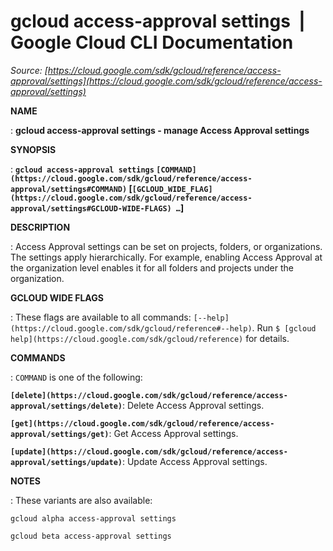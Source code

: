 # gcloud access-approval settings  |  Google Cloud CLI Documentation

*Source: [https://cloud.google.com/sdk/gcloud/reference/access-approval/settings](https://cloud.google.com/sdk/gcloud/reference/access-approval/settings)*

**NAME**

: **gcloud access-approval settings - manage Access Approval settings**

**SYNOPSIS**

: **`gcloud access-approval settings` `[COMMAND](https://cloud.google.com/sdk/gcloud/reference/access-approval/settings#COMMAND)` [`[GCLOUD_WIDE_FLAG](https://cloud.google.com/sdk/gcloud/reference/access-approval/settings#GCLOUD-WIDE-FLAGS) …`]**

**DESCRIPTION**

: Access Approval settings can be set on projects, folders, or organizations. The
settings apply hierarchically. For example, enabling Access Approval at the
organization level enables it for all folders and projects under the
organization.

**GCLOUD WIDE FLAGS**

: These flags are available to all commands: `[--help](https://cloud.google.com/sdk/gcloud/reference#--help)`.
Run `$ [gcloud help](https://cloud.google.com/sdk/gcloud/reference)` for details.

**COMMANDS**

: ``COMMAND`` is one of the following:

**`[delete](https://cloud.google.com/sdk/gcloud/reference/access-approval/settings/delete)`**:
Delete Access Approval settings.

**`[get](https://cloud.google.com/sdk/gcloud/reference/access-approval/settings/get)`**:
Get Access Approval settings.

**`[update](https://cloud.google.com/sdk/gcloud/reference/access-approval/settings/update)`**:
Update Access Approval settings.

**NOTES**

: These variants are also available:

```
gcloud alpha access-approval settings
```

```
gcloud beta access-approval settings
```